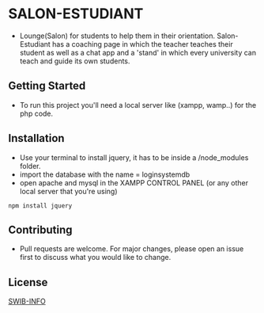 # SALON-ESTUDIANT
- Lounge(Salon) for students to help them in their orientation. Salon-Estudiant has a coaching page in which the teacher teaches their student as well as a chat app and a 'stand' in which every university can teach and guide its own students.

## Getting Started
- To run this project you'll need a local server like (xampp, wamp..) for the php code.

## Installation
- Use your terminal to install jquery, it has to be inside a /node_modules folder.
- import the database with the name = loginsystemdb
- open apache and mysql in the XAMPP CONTROL PANEL (or any other local server that you're using)
```
npm install jquery
```

## Contributing
- Pull requests are welcome. For major changes, please open an issue first to discuss what you would like to change.

## License
[SWIB-INFO](https://www.swibinfo.com/fr)

